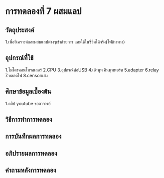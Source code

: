 # การทดลองที่ 7 ผสมแลป
## วัตถุประสงค์
1.เพื่อวิเคราะห์และผสมแลปต่างๆเข้าด้วยการ และใช้ในชีวิตได้จริง(ไฟข้างทาง)

## อุปกรณ์ที่ใช้
1.ไมโครคอนโทรลเลอร์
2.CPU
3.อุปกรณ์ต่อUSB
4.เอ้าพุท อินพุทพอร์ต
5.adapter
6.relay
7.หลอดไฟ
8.censorแสง

## ศึกษาข้อมูลเบื้องต้น
1.คลิป youtube ขออาจารย์

## วิธีการทำการทดลอง

## การบันทึกผลการทดลอง

## อภิปรายผลการทดลอง

## คำถามหลังการทดลอง



